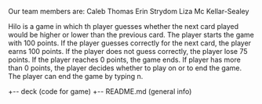 Our team members are:
Caleb Thomas
Erin Strydom
Liza Mc Kellar-Sealey

Hilo is a game in which th player guesses whether the next card played would be higher or lower
than the previous card. 
The player starts the game with 100 points.
If the player guesses correctly for the next card, the player earns 100 points.
If the player does not guess correctly, the player lose 75 points.
If the player reaches 0 points, the game ends.
If player has more than 0 points, the player decides whether to play on or to end the game.
The player can end the game by typing n.


+-- deck                (code for game)
+-- README.md            (general info)